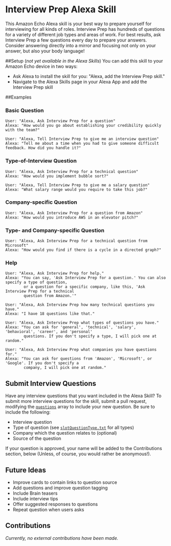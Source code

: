 # Interview Prep Alexa Skill
This Amazon Echo Alexa skill is your best way to prepare yourself for interviewing for all kinds of roles. Interview Prep has hundreds of questions for a variety of different job types and areas of work. For best results, ask Interview Prep a few questions every day to prepare your answers. Consider answering directly into a mirror and focusing not only on your answer, but also your body language!

##Setup (*not yet available in the Alexa Skills*)
You can add this skill to your Amazon Echo device in two ways:
* Ask Alexa to install the skill for you: "Alexa, add the Interview Prep skill."
* Navigate to the Alexa Skills page in your Alexa App and add the Interview Prep skill

##Examples
### Basic Question
```
User: "Alexa, Ask Interview Prep for a question"
Alexa: "How would you go about establishing your credibility quickly with the team?"
```
```
User: "Alexa, Tell Interview Prep to give me an interview question"
Alexa: "Tell me about a time when you had to give someone difficult feedback. How did you handle it?"
```
### Type-of-Interview Question
```
User: "Alexa, Ask Interview Prep for a technical question"
Alexa: "How would you implement bubble sort?"
```
```
User: "Alexa, Tell Interview Prep to give me a salary question"
Alexa: "What salary range would you require to take this job?"
```
### Company-specific Question
```
User: "Alexa, Ask Interview Prep for a question from Amazon"
Alexa: "How would you introduce AWS in an elevator pitch?"
```
### Type- and Company-specific Question
```
User: "Alexa, Ask Interview Prep for a technical question from Microsoft"
Alexa: "How would you find if there is a cycle in a directed graph?"
```
### Help
```
User: "Alexa, Ask Interview Prep for help."
Alexa: "You can say, 'Ask Interview Prep for a question.' You can also specify a type of question,
        or a question for a specific company, like this, 'Ask Interview Prep for a technical
        question from Amazon.'"
```
```
User: "Alexa, Ask Interview Prep how many technical questions you have."
Alexa: "I have 18 questions like that."
```
```
User: "Alexa, Ask Interview Prep what types of questions you have."
Alexa: "You can ask for 'general', 'technical', 'salary', 'behavioral', 'career', and 'personal'
        questions. If you don't specify a type, I will pick one at random."
```
```
User: "Alexa, Ask Interview Prep what companies you have questions for."
Alexa: "You can ask for questions from 'Amazon', 'Microsoft', or 'Google'. If you don't specify a
        company, I will pick one at random."
```
## Submit Interview Questions
Have any interview questions that you want included in the Alexa Skill? To submit more interview questions for the skill, submit a pull request, modifying the [`questions`](../master/src/index.js) array to include your new question. Be sure to include the following:
* Interview question
* Type of question (see [`slotQuestionType.txt`](../master/speechAssets/slotQuestionType.txt) for all types)
* Company which the question relates to (optional)
* Source of the question

If your question is approved, your name will be added to the Contributions section, below (Unless, of course, you would rather be anonymous!).

## Future Ideas
* Improve cards to contain links to question source
* Add questions and improve question tagging
* Include Brain teasers
* Include interview tips
* Offer suggested responses to questions
* Repeat question when users asks

## Contributions
*Currently, no external contributions have been made.*
